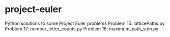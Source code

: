 project-euler
=============

Python solutions to some Project Euler problems
Problem 15: latticePaths.py
Problem 17: number_letter_counts.py
Problem 18: maximum_path_sum.py

